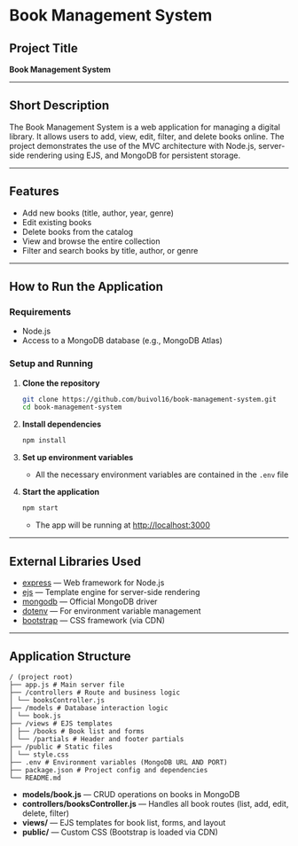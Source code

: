# Book Management System

## Project Title

**Book Management System**

---

## Short Description

The Book Management System is a web application for managing a digital library. It allows users to add, view, edit, filter, and delete books online. The project demonstrates the use of the MVC architecture with Node.js, server-side rendering using EJS, and MongoDB for persistent storage.

---

## Features

- Add new books (title, author, year, genre)
- Edit existing books
- Delete books from the catalog
- View and browse the entire collection
- Filter and search books by title, author, or genre

---

## How to Run the Application

### Requirements

- Node.js
- Access to a MongoDB database (e.g., MongoDB Atlas)

### Setup and Running

1. **Clone the repository**
    ```bash
    git clone https://github.com/buivol16/book-management-system.git
    cd book-management-system
    ```

2. **Install dependencies**
    ```bash
    npm install
    ```

3. **Set up environment variables**
    - All the necessary environment variables are contained in the `.env` file

4. **Start the application**
    ```bash
    npm start
    ```
    - The app will be running at [http://localhost:3000](http://localhost:3000)

---

## External Libraries Used

- [express](https://www.npmjs.com/package/express) — Web framework for Node.js
- [ejs](https://www.npmjs.com/package/ejs) — Template engine for server-side rendering
- [mongodb](https://www.npmjs.com/package/mongodb) — Official MongoDB driver
- [dotenv](https://www.npmjs.com/package/dotenv) — For environment variable management
- [bootstrap](https://getbootstrap.com/) — CSS framework (via CDN)

---

## Application Structure

```
/ (project root)
├── app.js # Main server file
├── /controllers # Route and business logic
│ └── booksController.js
├── /models # Database interaction logic
│ └── book.js
├── /views # EJS templates
│ ├── /books # Book list and forms
│ └── /partials # Header and footer partials
├── /public # Static files
│ └── style.css
├── .env # Environment variables (MongoDB URL AND PORT)
├── package.json # Project config and dependencies
└── README.md
```


- **models/book.js** — CRUD operations on books in MongoDB
- **controllers/booksController.js** — Handles all book routes (list, add, edit, delete, filter)
- **views/** — EJS templates for book list, forms, and layout
- **public/** — Custom CSS (Bootstrap is loaded via CDN)

